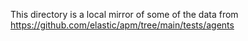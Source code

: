 This directory is a local mirror of some of the data from https://github.com/elastic/apm/tree/main/tests/agents

